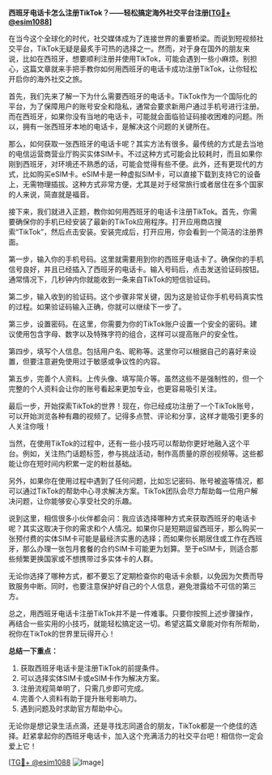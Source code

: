 **西班牙电话卡怎么注册TikTok？——轻松搞定海外社交平台注册[[TG💪+ @esim1088](https://t.me/s/esim1088)]**

在当今这个全球化的时代，社交媒体成为了连接世界的重要桥梁。而说到短视频社交平台，TikTok无疑是最炙手可热的选择之一。然而，对于身在国外的朋友来说，比如在西班牙，想要顺利注册并使用TikTok，可能会遇到一些小麻烦。别担心，这篇文章就来手把手教你如何用西班牙的电话卡成功注册TikTok，让你轻松开启你的海外社交之旅。

首先，我们先来了解一下为什么需要西班牙的电话卡。TikTok作为一个国际化的平台，为了保障用户的账号安全和隐私，通常会要求新用户通过手机号进行注册。而在西班牙，如果你没有当地的电话卡，可能就会面临验证码接收困难的问题。所以，拥有一张西班牙本地的电话卡，是解决这个问题的关键所在。

那么，如何获取一张西班牙的电话卡呢？其实方法有很多。最传统的方式是去当地的电信运营商营业厅购买实体SIM卡。不过这种方式可能会比较耗时，而且如果你刚到西班牙，对环境还不熟悉的话，可能会觉得有些不便。此外，还有更现代的方式，比如购买eSIM卡。eSIM卡是一种虚拟SIM卡，可以直接下载到支持它的设备上，无需物理插拔。这种方式非常方便，尤其是对于经常旅行或者居住在多个国家的人来说，简直就是福音。

接下来，我们就进入正题，教你如何用西班牙的电话卡注册TikTok。首先，你需要确保你的手机已经安装了最新的TikTok应用程序。打开应用商店搜索“TikTok”，然后点击安装。安装完成后，打开应用，你会看到一个简洁的注册界面。

第一步，输入你的手机号码。这里就需要用到你的西班牙电话卡了。确保你的手机信号良好，并且已经插入了西班牙的电话卡。输入号码后，点击发送验证码按钮。通常情况下，几秒钟内你就能收到一条来自TikTok的短信验证码。

第二步，输入收到的验证码。这个步骤非常关键，因为这是验证你手机号码真实性的过程。如果验证码输入正确，你就可以继续下一步了。

第三步，设置密码。在这里，你需要为你的TikTok账户设置一个安全的密码。建议使用包含字母、数字以及特殊字符的组合，这样可以提高账户的安全性。

第四步，填写个人信息。包括用户名、昵称等。这里你可以根据自己的喜好来设置，但要注意避免使用过于敏感或争议性的内容。

第五步，完善个人资料。上传头像、填写简介等。虽然这些不是强制性的，但一个完整的个人资料会让你的账号看起来更加专业，也更容易吸引关注。

最后一步，开始探索TikTok的世界！现在，你已经成功注册了一个TikTok账号，可以开始浏览各种有趣的视频了。记得多点赞、评论和分享，这样才能吸引更多的人关注你哦！

当然，在使用TikTok的过程中，还有一些小技巧可以帮助你更好地融入这个平台。例如，关注热门话题标签，参与挑战活动，制作高质量的原创视频等。这些都能让你在短时间内积累一定的粉丝基础。

另外，如果你在使用过程中遇到了任何问题，比如忘记密码、账号被盗等情况，都可以通过TikTok的帮助中心寻求解决方案。TikTok团队会尽力帮助每一位用户解决问题，让你能够安心享受社交的乐趣。

说到这里，相信很多小伙伴都会问：我应该选择哪种方式来获取西班牙的电话卡呢？其实这取决于你的需求和个人情况。如果你只是短期逗留西班牙，那么购买一张预付费的实体SIM卡可能是最经济实惠的选择；而如果你长期居住或工作在西班牙，那么办理一张包月套餐的合约SIM卡可能更为划算。至于eSIM卡，则适合那些频繁更换国家或不想携带过多实体卡的人群。

无论你选择了哪种方式，都不要忘了定期检查你的电话卡余额，以免因为欠费而导致服务中断。同时，也要注意保护好自己的个人信息，避免泄露给不可信的第三方。

总之，用西班牙电话卡注册TikTok并不是一件难事。只要你按照上述步骤操作，再结合一些实用的小技巧，就能轻松搞定这一切。希望这篇文章能对你有所帮助，祝你在TikTok的世界里玩得开心！

**总结一下重点：**
1. 获取西班牙电话卡是注册TikTok的前提条件。
2. 可以选择实体SIM卡或eSIM卡作为解决方案。
3. 注册流程简单明了，只需几步即可完成。
4. 完善个人资料有助于提升账号影响力。
5. 遇到问题及时求助官方帮助中心。

无论你是想记录生活点滴，还是寻找志同道合的朋友，TikTok都是一个绝佳的选择。赶紧拿起你的西班牙电话卡，加入这个充满活力的社交平台吧！相信你一定会爱上它！

[[TG💪+ @esim1088](https://t.me/s/esim1088) ![Image](https://i.postimg.cc/4NQfJmqS/Snipaste-2025-05-13-00-14-12.png)]